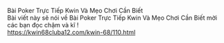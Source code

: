 Bài Poker Trực Tiếp Kwin Và Mẹo Chơi Cần Biết	
Bài viết này sẽ nói về Bài Poker Trực Tiếp Kwin Và Mẹo Chơi Cần Biết mời các bạn đọc chậm và kĩ !	
https://kwin68cluba12.com/kwin-68/110.html
